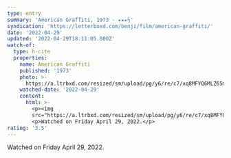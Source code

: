```yaml
---
type: entry
summary: 'American Graffiti, 1973 - ★★★½'
syndication: 'https://letterboxd.com/benji/film/american-graffiti/'
date: '2022-04-29'
updated: '2022-04-29T18:11:05.000Z'
watch-of:
  type: h-cite
  properties:
    name: American Graffiti
    published: '1973'
    photo: >-
      https://a.ltrbxd.com/resized/sm/upload/pg/y6/re/c7/xq8MFYQ6MLZ65mFpweqV6mCs39k-0-600-0-900-crop.jpg?v=c90f2b906e
    watched-date: '2022-04-29'
    content:
      html: >-
        <p><img
        src="https://a.ltrbxd.com/resized/sm/upload/pg/y6/re/c7/xq8MFYQ6MLZ65mFpweqV6mCs39k-0-600-0-900-crop.jpg?v=c90f2b906e"/></p>
        <p>Watched on Friday April 29, 2022.</p>
rating: '3.5'
---
```

Watched on Friday April 29, 2022.
